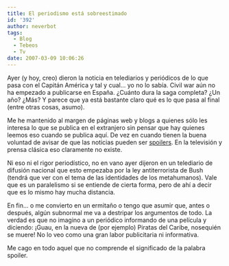 ```yaml
---
title: El periodismo está sobreestimado
id: '392'
author: neverbot
tags:
  - Blog
  - Tebeos
  - Tv
date: 2007-03-09 10:06:26
---
```


Ayer (y hoy, creo) dieron la noticia en telediarios y periódicos de lo que pasa con el Capitán América y tal y cual... yo no lo sabía. Civil war aún no ha empezado a publicarse en España. ¿Cuánto dura la saga completa? ¿Un año? ¿Más? Y parece que ya está bastante claro qué es lo que pasa al final (entre otras cosas, asumo).

Me he mantenido al margen de páginas web y blogs a quienes sólo les interesa lo que se publica en el extranjero sin pensar que hay quienes leemos eso cuando se publica aquí. De vez en cuando tienen la buena voluntad de avisar de que las noticias pueden ser [spoilers](http://es.wikipedia.org/wiki/Spoiler). En la televisión y prensa clásica eso claramente no existe.

Ni eso ni el rigor periodístico, no en vano ayer dijeron en un telediario de difusión nacional que esto empezaba por la ley antiterrorista de Bush (tendrá que ver con el tema de las identidades de los metahumanos). Vale que es un paralelismo si se entiende de cierta forma, pero de ahí a decir que es lo mismo hay mucha distancia.

En fin... o me convierto en un ermitaño o tengo que asumir que, antes o después, algún subnormal me va a destripar los argumentos de todo. La verdad es que no imagino a un periódico informando de una película y diciendo: ¡Guau, en la nueva de (por ejemplo) Piratas del Caribe, nosequién se muere! No lo veo como una gran labor publicitaria ni informativa.

Me cago en todo aquel que no comprende el significado de la palabra spoiler.